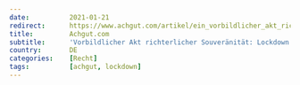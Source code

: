 ```yaml
---
date:          2021-01-21
redirect:      https://www.achgut.com/artikel/ein_vorbildlicher_akt_richterlicher_souveraenitaet_lockdown_gecrashed
title:         Achgut.com
subtitle:      'Vorbildlicher Akt richterlicher Souveränität: Lockdown gecrashed'
country:       DE
categories:    [Recht]
tags:          [achgut, lockdown]
---
```

